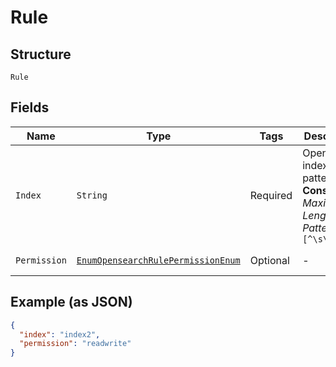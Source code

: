 
# Rule

## Structure

`Rule`

## Fields

| Name | Type | Tags | Description | Getter | Setter |
|  --- | --- | --- | --- | --- | --- |
| `Index` | `String` | Required | OpenSearch index pattern<br>**Constraints**: *Maximum Length*: `249`, *Pattern*: `[^\s\/]+` | String getIndex() | setIndex(String index) |
| `Permission` | [`EnumOpensearchRulePermissionEnum`](../../doc/models/enum-opensearch-rule-permission-enum.md) | Optional | - | EnumOpensearchRulePermissionEnum getPermission() | setPermission(EnumOpensearchRulePermissionEnum permission) |

## Example (as JSON)

```json
{
  "index": "index2",
  "permission": "readwrite"
}
```

